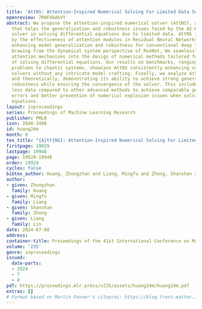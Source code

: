 ```yaml
---
title: 'AttNS: Attention-Inspired Numerical Solving For Limited Data Scenarios'
openreview: 7RHFdkAkVY
abstract: We propose the attention-inspired numerical solver (AttNS), a concise method
  that helps the generalization and robustness issues faced by the AI-Hybrid numerical
  solver in solving differential equations due to limited data. AttNS is inspired
  by the effectiveness of attention modules in Residual Neural Networks (ResNet) in
  enhancing model generalization and robustness for conventional deep learning tasks.
  Drawing from the dynamical system perspective of ResNet, We seamlessly incorporate
  attention mechanisms into the design of numerical methods tailored for the characteristics
  of solving differential equations. Our results on benchmarks, ranging from high-dimensional
  problems to chaotic systems, showcase AttNS consistently enhancing various numerical
  solvers without any intricate model crafting. Finally, we analyze AttNS experimentally
  and theoretically, demonstrating its ability to achieve strong generalization and
  robustness while ensuring the convergence of the solver. This includes requiring
  less data compared to other advanced methods to achieve comparable generalization
  errors and better prevention of numerical explosion issues when solving differential
  equations.
layout: inproceedings
series: Proceedings of Machine Learning Research
publisher: PMLR
issn: 2640-3498
id: huang24m
month: 0
tex_title: "{A}tt{NS}: Attention-Inspired Numerical Solving For Limited Data Scenarios"
firstpage: 19929
lastpage: 19948
page: 19929-19948
order: 19929
cycles: false
bibtex_author: Huang, Zhongzhan and Liang, Mingfu and Zhong, Shanshan and Lin, Liang
author:
- given: Zhongzhan
  family: Huang
- given: Mingfu
  family: Liang
- given: Shanshan
  family: Zhong
- given: Liang
  family: Lin
date: 2024-07-08
address:
container-title: Proceedings of the 41st International Conference on Machine Learning
volume: '235'
genre: inproceedings
issued:
  date-parts:
  - 2024
  - 7
  - 8
pdf: https://proceedings.mlr.press/v235/assets/huang24m/huang24m.pdf
extras: []
# Format based on Martin Fenner's citeproc: https://blog.front-matter.io/posts/citeproc-yaml-for-bibliographies/
---
```

